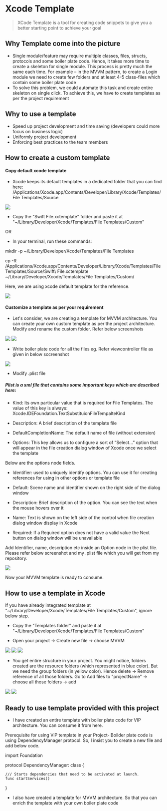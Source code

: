 # Xcode Template
> XCode Template is a tool for creating code snippets to give you a better starting point to achieve your goal


## Why Template come into the picture

- Single module/feature may require multiple classes, files, structs, protocols and some boiler plate code. Hence, it takes more time to create a skeleton for single module. This process is pretty much the same each time. For example – in the MVVM pattern, to create a Login module we need to create few folders and at least 4-5 class-files which contain some boiler plate code
- To solve this problem, we could automate this task and create entire skeleton on single click. To achieve this, we have to create templates as per the project requirement

## Why to use a template

- Speed up project development and time saving (developers could more focus on business logic)
- Uniformly project development
- Enforcing best practices to the team members

## How to create a custom template

#### Copy default xcode template
- Xcode keeps its default templates in a dedicated folder that you can find here:
/Applications/Xcode.app/Contents/Developer/Library/Xcode/Templates/File Templates/Source

![](screen1.png)

- Copy the "Swift File.xctemplate" folder and paste it at "~/Library/Developer/Xcode/Templates/File Templates/Custom"

OR

 - In your terminal, run these commands:

mkdir -p ~/Library/Developer/Xcode/Templates/File Templates

cp -R /Applications/Xcode.app/Contents/Developer/Library/Xcode/Templates/File Templates/Source/Swift\ File.xctemplate ~/Library/Developer/Xcode/Templates/File Templates/Custom/

Here, we are using xcode default template for the reference. 

![](screen2.png)

#### Customize a template as per your requirement
- Let's consider, we are creating a template for MVVM architecture. You can create your own custom template as per the project architecture.
Modify and rename the custom folder. Refer below screenshots
 
 ![](screen3.png)
 ![](screen4.png)

- Write boiler plate code for all the files
eg. Refer viewcontroller file as given in below sccreenshot

![](screen5.png)

- Modify .plist file

##### Plist is a xml file that contains some important keys which are described here:

- Kind: Its own particular value that is required for File Templates. The value of this key is always: Xcode.IDEFoundation.TextSubstituionFileTempalteKind

- Description: A brief description of the template file

- DefaultCompletionName: The default name of file (without extension)

- Options: This key allows us to configure a sort of “Select…” option that will appear in the file creation dialog window of Xcode once we select the template

Below are the options node fields.

- Identifier: used to uniquely identify options. You can use it for creating references for using in other options or template file

- Default: Scene name and identifier shown on the right side of the dialog window

- Description: Brief description of the option. You can see the text when the mouse hovers over it

- Name: Text is shown on the left side of the control  when file creation dialog window display in Xcode

- Required: If a Required option does not have a valid value the Next button on dialog window will be unavailable

Add Identifier, name, description etc inside an Option node in the plist file.
Please refer below screenshot and my .plist file which you will get from my repository. 

![](screen6.png)

Now your MVVM template is ready to consume.

## How to use a template in Xcode

 If you have already integrated template at "~/Library/Developer/Xcode/Templates/File Templates/Custom", ignore below step.

- Copy the "Templates folder" and paste it at "~/Library/Developer/Xcode/Templates/File Templates/Custom"

- Open your project -> Create new file -> choose MVVM 

![](screen7.png)
![](screen8.png)
![](screen9.png)

- You get entire structure in your project. You might notice, folders created are the resource folders (which represented in blue color). But we need the group folders (in yellow color). Hence delete -> Remove reference of all those folders. Go to Add files to "projectName" -> choose all those folders -> add

![](screen10.png)
![](screen11.png)

## Ready to use template provided with this project

- I have created an entire template with boiler plate code for VIP architecture. You can consume it from here. 

Prerequisite for using VIP template in your Project- Boilder plate code is using DependencyManager protocol. So, I insist you to create a new file and add below code.

import Foundation

protocol DependencyManager: class {

    /// Starts dependencies that need to be activated at launch.
    func startServices()
    

}

- I also have created a template for MVVM architecture. So that you can enrich the template with your own boiler plate code

